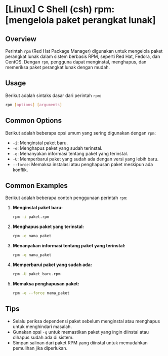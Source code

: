 # [Linux] C Shell (csh) rpm: [mengelola paket perangkat lunak]

## Overview
Perintah `rpm` (Red Hat Package Manager) digunakan untuk mengelola paket perangkat lunak dalam sistem berbasis RPM, seperti Red Hat, Fedora, dan CentOS. Dengan `rpm`, pengguna dapat menginstal, menghapus, dan memeriksa paket perangkat lunak dengan mudah.

## Usage
Berikut adalah sintaks dasar dari perintah `rpm`:

```bash
rpm [options] [arguments]
```

## Common Options
Berikut adalah beberapa opsi umum yang sering digunakan dengan `rpm`:

- `-i`: Menginstal paket baru.
- `-e`: Menghapus paket yang sudah terinstal.
- `-q`: Menanyakan informasi tentang paket yang terinstal.
- `-U`: Memperbarui paket yang sudah ada dengan versi yang lebih baru.
- `--force`: Memaksa instalasi atau penghapusan paket meskipun ada konflik.

## Common Examples
Berikut adalah beberapa contoh penggunaan perintah `rpm`:

1. **Menginstal paket baru:**
   ```bash
   rpm -i paket.rpm
   ```

2. **Menghapus paket yang terinstal:**
   ```bash
   rpm -e nama_paket
   ```

3. **Menanyakan informasi tentang paket yang terinstal:**
   ```bash
   rpm -q nama_paket
   ```

4. **Memperbarui paket yang sudah ada:**
   ```bash
   rpm -U paket_baru.rpm
   ```

5. **Memaksa penghapusan paket:**
   ```bash
   rpm -e --force nama_paket
   ```

## Tips
- Selalu periksa dependensi paket sebelum menginstal atau menghapus untuk menghindari masalah.
- Gunakan opsi `-q` untuk memastikan paket yang ingin diinstal atau dihapus sudah ada di sistem.
- Simpan salinan dari paket RPM yang diinstal untuk memudahkan pemulihan jika diperlukan.